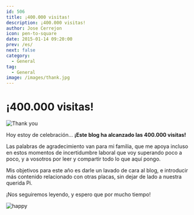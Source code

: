 ```yaml
---
id: 506
title: ¡400.000 visitas!
description: ¡400.000 visitas!
author: Jose Cerrejon
icon: pen-to-square
date: 2015-01-14 09:20:00
prev: /es/
next: false
category:
  - General
tag:
  - General
image: /images/thank.jpg
---
```


# ¡400.000 visitas!

![Thank you](/images/thank.jpg)

Hoy estoy de celebración... **¡Este blog ha alcanzado las 400.000 visitas!**

Las palabras de agradecimiento van para mi familia, que me apoya incluso en estos momentos de incertidumbre laboral que voy superando poco a poco, y a vosotros por leer y compartir todo lo que aquí pongo.

Mis objetivos para este año es darle un lavado de cara al blog, e introducir más contenido relacionado con otras placas, sin dejar de lado a nuestra querida Pi.

¡Nos seguiremos leyendo, y espero que por mucho tiempo!

![happy](/css/sm/happy_smiling.png)